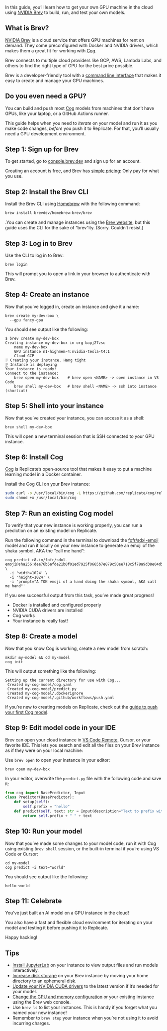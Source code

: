 In this guide, you’ll learn how to get your own GPU machine in the cloud using [NVIDIA Brev](https://brev.dev) to build, run, and test your own models.

[](#what-is-brev)What is Brev?
------------------------------

[NVIDIA Brev](https://brev.dev) is a cloud service that offers GPU machines for rent on demand. They come preconfigured with Docker and NVIDIA drivers, which makes them a great fit for working with [Cog](https://cog.run).

Brev connects to multiple cloud providers like GCP, AWS, Lambda Labs, and others to find the right type of GPU for the best price possible.

Brev is a developer-friendly tool with a [command line interface](https://github.com/brevdev/brev-cli) that makes it easy to create and manage your GPU machines.

[](#do-you-even-need-a-gpu)Do you even need a GPU?
--------------------------------------------------

You can build and push most [Cog](https://cog.run) models from machines that don’t have GPUs, like your laptop, or a GitHub Actions runner.

This guide helps when you need to _iterate_ on your model and run it as you make code changes, _before_ you push it to Replicate. For that, you’ll usually need a GPU development environment.

[](#step-1-sign-up-for-brev)Step 1: Sign up for Brev
----------------------------------------------------

To get started, go to [console.brev.dev](https://console.brev.dev/) and sign up for an account.

Creating an account is free, and Brev has [simple pricing](https://www.nvidia.com/en-us/launchables/pricing/): Only pay for what you use.

[](#step-2-install-the-brev-cli)Step 2: Install the Brev CLI
------------------------------------------------------------

Install the Brev CLI using [Homebrew](https://brew.sh/) with the following command:

```bash
brew install brevdev/homebrew-brev/brev
```

.You can create and manage instances using the [Brev website](https://console.brev.dev), but this guide uses the CLI for the sake of “brev”ity. (Sorry. Couldn’t resist.)

[](#step-3-log-in-to-brev)Step 3: Log in to Brev
------------------------------------------------

Use the CLI to log in to Brev:

```plaintext
brev login
```

This will prompt you to open a link in your browser to authenticate with Brev.

[](#step-4-create-an-instance)Step 4: Create an instance
--------------------------------------------------------

Now that you’ve logged in, create an instance and give it a name:

```plaintext
brev create my-dev-box \ 
  --gpu fancy-gpu
```

You should see output like the following:

```plaintext
$ brev create my-dev-box
Creating instance my-dev-box in org bapj27zsc
	name my-dev-box
	GPU instance n1-highmem-4:nvidia-tesla-t4:1
	Cloud GCP
⡿ Creating your instance. Hang tight 
⣟ Instance is deploying 
Your instance is ready!
Connect to the instance:
	brev open my-dev-box	# brev open <NAME> -> open instance in VS Code
	brev shell my-dev-box	# brev shell <NAME> -> ssh into instance (shortcut)
```

[](#step-5-shell-into-your-instance)Step 5: Shell into your instance
--------------------------------------------------------------------

Now that you’ve created your instance, you can access it as a shell:

```plaintext
brev shell my-dev-box
```

This will open a new terminal session that is SSH connected to your GPU instance.

[](#step-6-install-cog)Step 6: Install Cog
------------------------------------------

[Cog](https://cog.run) is Replicate’s open-source tool that makes it easy to put a machine learning model in a Docker container.

Install the Cog CLI on your Brev instance:

```sh
sudo curl -o /usr/local/bin/cog -L https://github.com/replicate/cog/releases/latest/download/cog_`uname -s`_`uname -m`
sudo chmod +x /usr/local/bin/cog
```

[](#step-7-run-an-existing-cog-model)Step 7: Run an existing Cog model
----------------------------------------------------------------------

To verify that your new instance is working properly, you can run a prediction on an existing model on Replicate.

Run the following command in the terminal to download the [fofr/sdxl-emoji](https://replicate.com/fofr/sdxl-emoji) model and run it locally on your new instance to generate an emoji of the shaka symbol, AKA the “call me hand”:

```plaintext
cog predict r8.im/fofr/sdxl-emoji@sha256:dee76b5afde21b0f01ed7925f0665b7e879c50ee718c5f78a9d38e04d523cc5e \
  -i 'width=1024' \
  -i 'height=1024' \
  -i 'prompt="A TOK emoji of a hand doing the shaka symbol, AKA call me hand"'
```

If you see successful output from this task, you’ve made great progress!

*   Docker is installed and configured properly
*   NVIDIA CUDA drivers are installed
*   Cog works
*   Your instance is really fast!

[](#step-8-create-a-model)Step 8: Create a model
------------------------------------------------

Now that you know Cog is working, create a new model from scratch:

```plaintext
mkdir my-model && cd my-model
cog init
```

This will output something like the following:

```plaintext
Setting up the current directory for use with Cog...
 Created my-cog-model/cog.yaml
 Created my-cog-model/predict.py
 Created my-cog-model/.dockerignore
 Created my-cog-model/.github/workflows/push.yaml
```

If you’re new to creating models on Replicate, check out the [guide to push your first Cog model](/docs/guides/push-a-model).

[](#step-9-edit-model-code-in-your-ide)Step 9: Edit model code in your IDE
--------------------------------------------------------------------------

Brev can open your cloud instance in [VS Code Remote](https://code.visualstudio.com/docs/remote/remote-overview), Cursor, or your favorite IDE. This lets you search and edit all the files on your Brev instance as if they were on your local machine:

Use `brev open` to open your instance in your editor:

```plaintext
brev open my-dev-box
```

In your editor, overwrite the `predict.py` file with the following code and save it:

```python
from cog import BasePredictor, Input
class Predictor(BasePredictor):
    def setup(self):
        self.prefix = "hello"
    def predict(self, text: str = Input(description="Text to prefix with 'hello '")) -> str:
        return self.prefix + " " + text
```

[](#step-10-run-your-model)Step 10: Run your model
--------------------------------------------------

Now that you’ve made some changes to your model code, run it with Cog using existing `Brev shell` session, or the built-in terminal if you’re using VS Code or Cursor:

```plaintext
cd my-model
cog predict -i text="world"
```

You should see output like the following:

```plaintext
hello world
```

[](#step-11-celebrate)Step 11: Celebrate
----------------------------------------

You’ve just built an AI model on a GPU instance in the cloud!

You also have a fast and flexible cloud environment for iterating on your model and testing it before pushing it to Replicate.

Happy hacking!

[](#tips)Tips
-------------

*   [Install JupyterLab](https://developer.nvidia.com/blog/deploy-gpu-optimized-ai-software-with-one-click-using-brev-dev-and-nvidia-ngc-catalog/) on your instance to view output files and run models interactively.
*   [Increase disk storage](https://replicate.notion.site/Moving-Your-Home-Directory-on-Brev-dev-to-ephemeral-182279e7ce4b80bcb42cdb9fdf73b661) on your Brev instance by moving your home directory to an ephemeral disk.
*   [Update your NVIDIA CUDA drivers](https://replicate.notion.site/updating-nvidia-drivers-to-cuda-12-4-on-a-brev-machine-10d279e7ce4b8078ba52d2f7d597d6e6) to the latest version if it’s needed for your model.
*   [Change the GPU and memory configuration](https://console.brev.dev/) or your existing instance using the Brev web console.
*   Use `brev ls` to list your instances. This is handy if you forget what you named your new instance!
*   Remember to `brev stop` your instance when you’re not using it to avoid incurring charges.